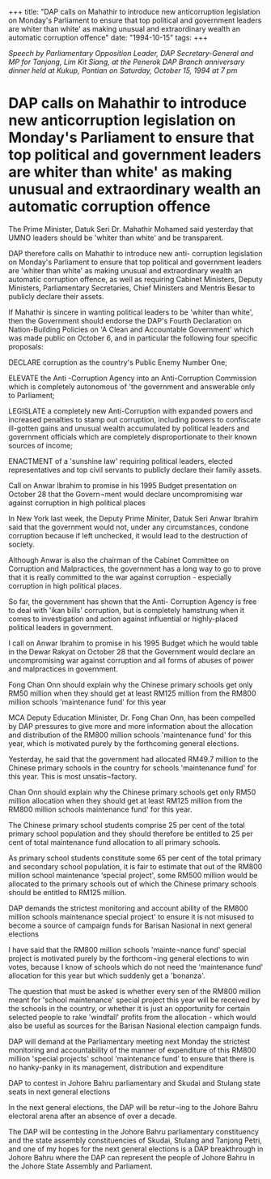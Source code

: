 +++ 
title: "DAP calls on Mahathir to introduce new anticorruption legislation on Monday's Parliament to ensure that top political and government leaders are whiter than white' as making unusual and extraordinary wealth an automatic corruption offence"
date: "1994-10-15"
tags:
+++

_Speech by Parliamentary Opposition Leader, DAP Secretary-General and MP for Tanjong, Lim Kit Siang, at the Penerok DAP Branch anniversary dinner held at Kukup, Pontian on Saturday, October 15, 1994 at 7 pm_

# DAP calls on Mahathir to introduce new anticorruption legislation on Monday's Parliament to ensure that top political and government leaders are whiter than white' as making unusual and extraordinary wealth an automatic corruption offence

The Prime Minister, Datuk Seri Dr. Mahathir Mohamed said yesterday that UMNO leaders should be 'whiter than white' and be transparent.</u>

DAP therefore calls on Mahathir to introduce new anti- corruption legislation on Monday's Parliament to ensure that top political and government leaders are 'whiter than white' as making unusual and extraordinary wealth an automatic corruption offence, as well as requiring Cabinet Ministers, Deputy Ministers, Parliamentary Secretaries, Chief Ministers and Mentris Besar to publicly declare their assets.

If Mahathir is sincere in wanting political leaders to be 'whiter than white', then the Government should endorse the DAP's Fourth Declaration on Nation-Building Policies on 'A Clean and Accountable Government' which was made public on October 6, and in 	particular the following four specific proposals:

DECLARE corruption as the country's Public Enemy Number One;

ELEVATE the Anti -Corruption Agency into an Anti-Corruption Commission which is completely autonomous of 'the government and answerable only to Parliament;

LEGISLATE a completely new Anti-Corruption with expanded powers and increased penalties to stamp out corruption, including powers to confiscate ill-gotten gains and unusual wealth accumulated by political leaders and government officials which are completely disproportionate to their known sources of income;

ENACTMENT of a 'sunshine law' requiring political leaders, elected representatives and top civil servants to publicly declare their family assets.

Call on Anwar Ibrahim to promise in his 1995 Budget presentation on October 28 that the Govern¬ment would declare uncompromising war against corruption in high political places

In New York last week, the Deputy Prime Miniter, Datuk Seri Anwar Ibrahim said that the government would not, under any circumstances, condone corruption because if left unchecked, it would lead to the destruction of society.

Although Anwar is also the chairman of the Cabinet Committee on Corruption and Malpractices, the government has a long way to go to prove that it is really committed to the war against corruption - especially corruption in high political places.

So far, the government has shown that the Anti- Corruption Agency is free to deal with 'ikan bills' corruption, but is completely hamstrung when it comes to investigation and action against influential or highly-placed political leaders in government.

I call on Anwar Ibrahim to promise in his 1995 Budget which he would table in the Dewar Rakyat on October 28 that the Government would declare an uncompromising war against corruption and all forms of abuses of power and malpractices in government.

Fong Chan Onn should explain why the Chinese primary schools get only RM50 million when they should get at least RM125 million from the RM800 million schools 'maintenance fund' for this year

MCA Deputy Education Mlinister, Dr. Fong Chan Onn, has been compelled by DAP pressures to give more and more information about the allocation and distribution of the RM800 million schools 'maintenance fund' for this year, which is motivated purely by the forthcoming general elections.

Yesterday, he said that the government had allocated RM49.7 million to the Chinese primary schools in the country for schools 'maintenance fund' for this year. This is most unsatis¬factory.

Chan Onn should explain why the Chinese primary schools get only RM50 million allocation when they should get at least RM125 million from the RM800 million schools maintenance fund' for this year.

The Chinese primary school students comprise 25 per cent of the total primary school population and they should therefore be entitled to 25 per cent of total maintenance fund allocation to all primary schools.

As primary school students constitute some 65 per cent of the total primary and secondary school population, it is fair to estimate that out of the RM800 million school maintenance ‘special project', some RM500 million would be allocated to the primary schools out of which the Chinese primary schools should be entitled to RM125 million.

DAP demands the strictest monitoring and account ability of the RM800 million schools maintenance special project' to ensure it is not misused to become a source of campaign funds for Barisan Nasional in next general elections

I have said that the RM800 million schools 'mainte¬nance fund' special project is motivated purely by the forthcom¬ing general elections to win votes, because I know of schools which do not need the 'maintenance fund' allocation for this year but which suddenly get a 'bonanza'.

The question that must be asked is whether every sen of the RM800 million meant for 'school maintenance' special project this year will be received by the schools in the country, or whether it is just an opportunity for certain selected people to rake 'windfall' profits from the allocation - which would also be useful as sources for the Barisan Nasional election campaign funds.

DAP will demand at the Parliamentary meeting next Monday the strictest monitoring and accountability of the manner of expenditure of this RM800 million 'special projects' school 'maintenance fund' to ensure that there is no hanky-panky in its management, distribution and expenditure

DAP to contest in Johore Bahru parliamentary and Skudai and Stulang state seats in next general elections

In the next general elections, the DAP will be retur¬ing to the Johore Bahru electoral arena after an absence of over a decade.

The DAP will be contesting in the Johore Bahru parliamentary constituency and the state assembly constituencies of Skudai, Stulang and Tanjong Petri, and one of my hopes for the next general elections is a DAP breakthrough in Johore Bahru where the DAP can represent the people of Johore Bahru in the Johore State Assembly and Parliament.
 
